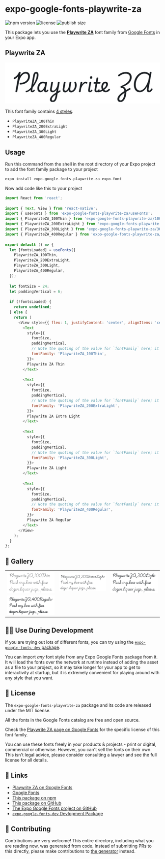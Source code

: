# expo-google-fonts-playwrite-za

![npm version](https://flat.badgen.net/npm/v/expo-google-fonts-playwrite-za)
![license](https://flat.badgen.net/github/license/expo/google-fonts)
![publish size](https://flat.badgen.net/packagephobia/install/expo-google-fonts-playwrite-za)

This package lets you use the [**Playwrite ZA**](https://fonts.google.com/specimen/Playwrite+ZA) font family from [Google Fonts](https://fonts.google.com/) in your Expo app.

## Playwrite ZA

![Playwrite ZA](./font-family.png)

This font family contains [4 styles](#-gallery).

- `PlaywriteZA_100Thin`
- `PlaywriteZA_200ExtraLight`
- `PlaywriteZA_300Light`
- `PlaywriteZA_400Regular`

## Usage

Run this command from the shell in the root directory of your Expo project to add the font family package to your project
```sh
expo install expo-google-fonts-playwrite-za expo-font
```

Now add code like this to your project
```js
import React from 'react';

import { Text, View } from 'react-native';
import { useFonts } from 'expo-google-fonts-playwrite-za/useFonts';
import { PlaywriteZA_100Thin } from 'expo-google-fonts-playwrite-za/100Thin';
import { PlaywriteZA_200ExtraLight } from 'expo-google-fonts-playwrite-za/200ExtraLight';
import { PlaywriteZA_300Light } from 'expo-google-fonts-playwrite-za/300Light';
import { PlaywriteZA_400Regular } from 'expo-google-fonts-playwrite-za/400Regular';

export default () => {
  let [fontsLoaded] = useFonts({
    PlaywriteZA_100Thin,
    PlaywriteZA_200ExtraLight,
    PlaywriteZA_300Light,
    PlaywriteZA_400Regular,
  });

  let fontSize = 24;
  let paddingVertical = 6;

  if (!fontsLoaded) {
    return undefined;
  } else {
    return (
      <View style={{ flex: 1, justifyContent: 'center', alignItems: 'center' }}>
        <Text
          style={{
            fontSize,
            paddingVertical,
            // Note the quoting of the value for `fontFamily` here; it expects a string!
            fontFamily: 'PlaywriteZA_100Thin',
          }}>
          Playwrite ZA Thin
        </Text>

        <Text
          style={{
            fontSize,
            paddingVertical,
            // Note the quoting of the value for `fontFamily` here; it expects a string!
            fontFamily: 'PlaywriteZA_200ExtraLight',
          }}>
          Playwrite ZA Extra Light
        </Text>

        <Text
          style={{
            fontSize,
            paddingVertical,
            // Note the quoting of the value for `fontFamily` here; it expects a string!
            fontFamily: 'PlaywriteZA_300Light',
          }}>
          Playwrite ZA Light
        </Text>

        <Text
          style={{
            fontSize,
            paddingVertical,
            // Note the quoting of the value for `fontFamily` here; it expects a string!
            fontFamily: 'PlaywriteZA_400Regular',
          }}>
          Playwrite ZA Regular
        </Text>
      </View>
    );
  }
};

```

## 🔡 Gallery


||||
|-|-|-|
|![PlaywriteZA_100Thin](.//100Thin/PlaywriteZA_100Thin.ttf.png)|![PlaywriteZA_200ExtraLight](.//200ExtraLight/PlaywriteZA_200ExtraLight.ttf.png)|![PlaywriteZA_300Light](.//300Light/PlaywriteZA_300Light.ttf.png)||
|![PlaywriteZA_400Regular](.//400Regular/PlaywriteZA_400Regular.ttf.png)||||


## 👩‍💻 Use During Development

If you are trying out lots of different fonts, you can try using the [`expo-google-fonts-dev` package](https://github.com/freeboub/google-fonts/tree/master/font-packages/dev#readme).

You can import *any* font style from any Expo Google Fonts package from it. It will load the fonts
over the network at runtime instead of adding the asset as a file to your project, so it may take longer
for your app to get to interactivity at startup, but it is extremely convenient
for playing around with any style that you want.

## 📖 License

The `expo-google-fonts-playwrite-za` package and its code are released under the MIT license.

All the fonts in the Google Fonts catalog are free and open source.

Check the [Playwrite ZA page on Google Fonts](https://fonts.google.com/specimen/Playwrite+ZA) for the specific license of this font family.

You can use these fonts freely in your products & projects - print or digital, commercial or otherwise. However, you can't sell the fonts on their own. This isn't legal advice, please consider consulting a lawyer and see the full license for all details.

## 🔗 Links

- [Playwrite ZA on Google Fonts](https://fonts.google.com/specimen/Playwrite+ZA)
- [Google Fonts](https://fonts.google.com/)
- [This package on npm](https://www.npmjs.com/package/expo-google-fonts-playwrite-za)
- [This package on GitHub](https://github.com/freeboub/google-fonts/tree/master/font-packages/playwrite-za)
- [The Expo Google Fonts project on GitHub](https://github.com/freeboub/google-fonts)
- [`expo-google-fonts-dev` Devlopment Package](https://github.com/freeboub/google-fonts/tree/master/font-packages/dev)

## 🤝 Contributing

Contributions are very welcome! This entire directory, including what you are reading now, was generated from code. Instead of submitting PRs to this directly, please make contributions to [the generator](https://github.com/freeboub/google-fonts/tree/master/packages/generator) instead.
